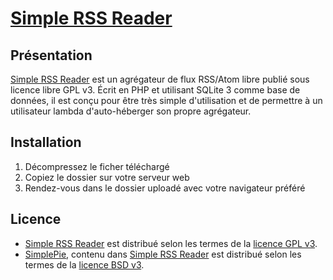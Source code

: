 # [Simple RSS Reader](http://simple.tuxfamily.org/)
## Présentation

[Simple RSS Reader](http://simple.tuxfamily.org/) est un agrégateur de flux RSS/Atom libre publié sous licence libre GPL v3. Écrit en PHP et utilisant SQLite 3 comme base de données, il est conçu pour être très simple d'utilisation et de permettre à un utilisateur lambda d'auto-héberger son propre agrégateur.

## Installation

1. Décompressez le ficher téléchargé
2. Copiez le dossier sur votre serveur web
3. Rendez-vous dans le dossier uploadé avec votre navigateur préféré

## Licence
* [Simple RSS Reader](http://simple.tuxfamily.org/) est distribué selon les termes de la [licence GPL v3](http://www.gnu.org/licenses/gpl.html).
* [SimplePie](http://simplepie.org/), contenu dans [Simple RSS Reader](http://simple.tuxfamily.org/) est distribué selon les termes de la [licence BSD v3](http://opensource.org/licenses/bsd-license.html).
